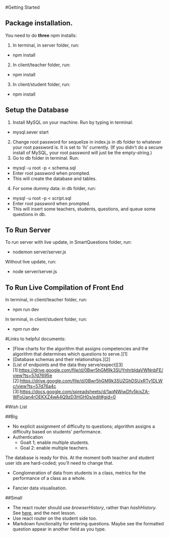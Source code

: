 #Getting Started

## Package installation.

You need to do **three** npm installs:

1. In terminal, in server folder, run:
  - npm install
2. In client/teacher folder, run:
  - npm install
3. In client/student folder, run:
  - npm install

## Setup the Database

1. Install MySQL on your machine. Run by typing in terminal: 
  - mysql.sever start
2. Change root password for sequelize in index.js in db folder to whatever your root password is. It is set to 'hi' currently. (If you didn't do a secure install of MySQL, your root password will just be the empty-string.) 
3. Go to db folder in terminal. Run:
  - mysql -u root -p < schema.sql
  - Enter root password when prompted.
  - This will create the database and tables.
4. For some dummy data: in db folder, run:
  - mysql -u root -p < script.sql
  - Enter root password when prompted.
  - This will insert some teachers, students, questions, and queue some questions in db.

## To Run Server

To run server with live update, in SmartQuestions folder, run:
  - nodemon server/server.js

Without live update, run:
  - node server/server.js

## To Run Live Compilation of Front End
In terminal, in client/teacher folder, run:
  - npm run dev

In terminal, in client/student folder, run:
  - npm run dev


#Links to helpful documents:

- [Flow charts for the algorithm that assigns competencies and the algorithm that determines which questions to serve.][1]
- [Database schemas and their relationships.][2]
- [List of endpoints and the data they serve/expect][3]
[1]:https://drive.google.com/file/d/0Bwr5hGM9k3SUYnhrbldaVWNnbFE/view?ts=57d7695e
[2]:https://drive.google.com/file/d/0Bwr5hGM9k3SUZGhDSUxRTy1DLWc/view?ts=57d76a4c
[3]:https://docs.google.com/spreadsheets/d/1aqNWiwDfv5kisZA-WFoUan4rOEKXZ4wA4Q9zD3HGH0s/edit#gid=0

#Wish List

##Big
- No explicit assignment of difficulty to questions; algorithm assigns a difficulty based on students' performance.
- Authentication
  - Goalt 1; enable multiple students.
  - Goal 2: enable multiple teachers.

The database is ready for this. At the moment both teacher and student user ids are hard-coded; you'll need to change that.

- Conglomeration of data from students in a class, metrics for the performance of a class as a whole.

- Fancier data visualisation.

##Small

- The react router should use *browserHistory*, rather than *hashHistory*. See [here][4], and the next lesson.
- Use react router on the student side too.
- Markdown functionality for entering questions. Maybe see the formatted question appear in another field as you type.

[4]: https://github.com/reactjs/react-router-tutorial/tree/master/lessons/12-navigating
